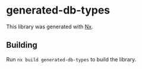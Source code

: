 # generated-db-types

This library was generated with [Nx](https://nx.dev).

## Building

Run `nx build generated-db-types` to build the library.

